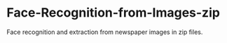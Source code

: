 # Face-Recognition-from-Images-zip
Face recognition and extraction from newspaper images in zip files. 
